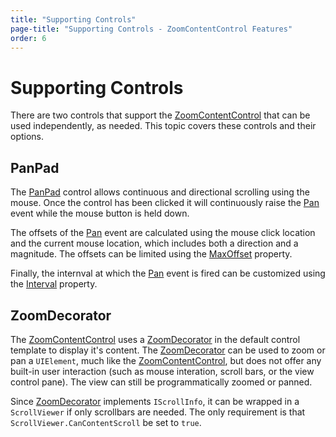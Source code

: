 ```yaml
---
title: "Supporting Controls"
page-title: "Supporting Controls - ZoomContentControl Features"
order: 6
---
```

# Supporting Controls

There are two controls that support the [ZoomContentControl](xref:ActiproSoftware.Windows.Controls.Navigation.ZoomContentControl) that can be used independently, as needed. This topic covers these controls and their options.

## PanPad

The [PanPad](xref:ActiproSoftware.Windows.Controls.Navigation.Primitives.PanPad) control allows continuous and directional scrolling using the mouse. Once the control has been clicked it will continuously raise the [Pan](xref:ActiproSoftware.Windows.Controls.Navigation.Primitives.PanPad.Pan) event while the mouse button is held down.

The offsets of the [Pan](xref:ActiproSoftware.Windows.Controls.Navigation.Primitives.PanPad.Pan) event are calculated using the mouse click location and the current mouse location, which includes both a direction and a magnitude. The offsets can be limited using the [MaxOffset](xref:ActiproSoftware.Windows.Controls.Navigation.Primitives.PanPad.MaxOffset) property.

Finally, the internval at which the [Pan](xref:ActiproSoftware.Windows.Controls.Navigation.Primitives.PanPad.Pan) event is fired can be customized using the [Interval](xref:ActiproSoftware.Windows.Controls.Navigation.Primitives.PanPad.Interval) property.

## ZoomDecorator

The [ZoomContentControl](xref:ActiproSoftware.Windows.Controls.Navigation.ZoomContentControl) uses a [ZoomDecorator](xref:ActiproSoftware.Windows.Controls.Navigation.ZoomDecorator) in the default control template to display it's content.  The [ZoomDecorator](xref:ActiproSoftware.Windows.Controls.Navigation.ZoomDecorator) can be used to zoom or pan a `UIElement`, much like the [ZoomContentControl](xref:ActiproSoftware.Windows.Controls.Navigation.ZoomContentControl), but does not offer any built-in user interaction (such as mouse interation, scroll bars, or the view control pane).  The view can still be programmatically zoomed or panned.

Since [ZoomDecorator](xref:ActiproSoftware.Windows.Controls.Navigation.ZoomDecorator) implements `IScrollInfo`, it can be wrapped in a `ScrollViewer` if only scrollbars are needed. The only requirement is that `ScrollViewer.CanContentScroll` be set to `true`.
